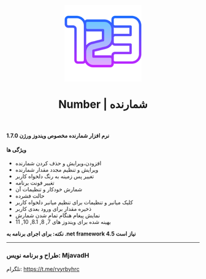 <header style="text-align: center">
<img src="https://github.com/MjavadH/Number/blob/master/Number/Resources/numbers.png" with="200px" height="200px">

# Number | شمارنده

</header>

<b>  نرم افزار شمارنده مخصوص ویندوز ورژن 1.7.0 </b>

<h4>
ویژگی ها
</h4>

- افزودن،ویرایش و حذف کردن شمارنده
- ویرایش و تنظیم مجدد مقدار شمارنده
- تغییر پس زمینه به رنگ دلخواه کاربر
- تغییر فونت برنامه
- شمارش خودکار و تنظیمات آن
- حالت فشرده
- کلیک میانبر و تنظیمات برای تنظیم میانبر دلخواه کاربر
- ذخیره مقدار برای ورود بعدی کاربر
- نمایش پیغام هنگام تمام شدن شمارش
- بهینه شده برای ویندوز های 7, 8, 8.1, 10, 11

<b>نکته: برای اجرای برنامه به .net framework 4.5 نیاز است</b>

<hr>
<h3>
طراح و برنامه نویس: MjavadH
</h3>

تلگرام: 
<a href="https://t.me/rvyrbyhrc">https://t.me/rvyrbyhrc</a>
